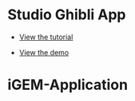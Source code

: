 # Studio Ghibli App

- [View the tutorial](https://www.taniarascia.com/how-to-connect-to-an-api-with-javascript)

- [View the demo](https://taniarascia.github.io/sandbox/ghibli/)
# iGEM-Application
